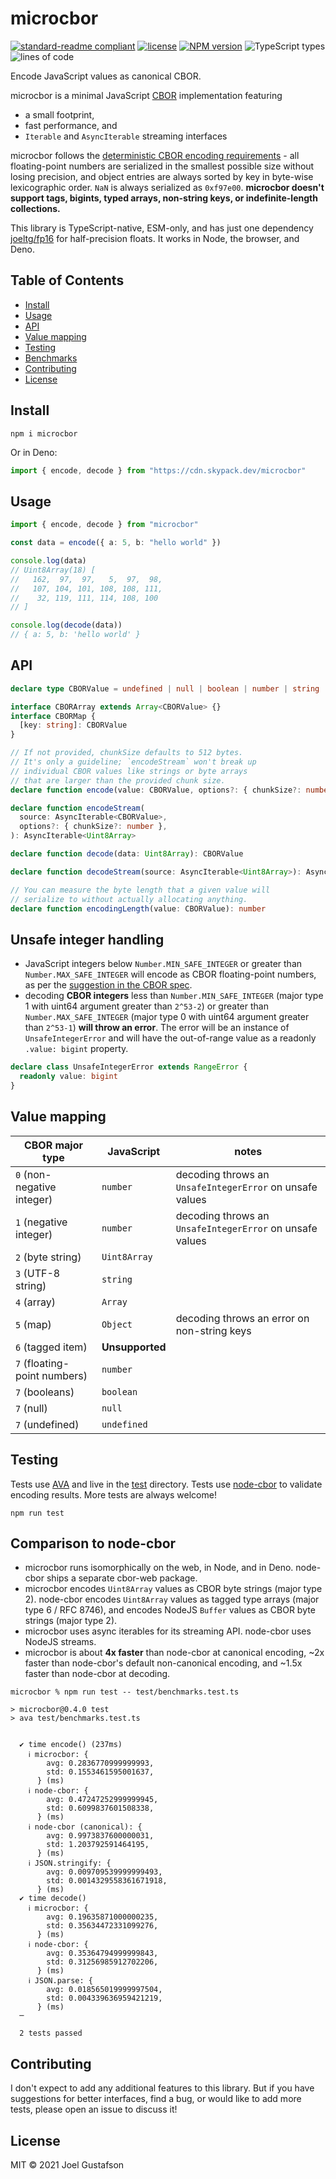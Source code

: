 # microcbor

[![standard-readme compliant](https://img.shields.io/badge/readme%20style-standard-brightgreen.svg)](https://github.com/RichardLitt/standard-readme) [![license](https://img.shields.io/github/license/joeltg/microcbor)](https://opensource.org/licenses/MIT) [![NPM version](https://img.shields.io/npm/v/microcbor)](https://www.npmjs.com/package/microcbor) ![TypeScript types](https://img.shields.io/npm/types/microcbor) ![lines of code](https://img.shields.io/tokei/lines/github/joeltg/microcbor)

Encode JavaScript values as canonical CBOR.

microcbor is a minimal JavaScript [CBOR](https://cbor.io/) implementation featuring

- a small footprint,
- fast performance, and
- `Iterable` and `AsyncIterable` streaming interfaces

microcbor follows the [deterministic CBOR encoding requirements](https://www.rfc-editor.org/rfc/rfc8949.html#core-det) - all floating-point numbers are serialized in the smallest possible size without losing precision, and object entries are always sorted by key in byte-wise lexicographic order. `NaN` is always serialized as `0xf97e00`. **microcbor doesn't support tags, bigints, typed arrays, non-string keys, or indefinite-length collections.**

This library is TypeScript-native, ESM-only, and has just one dependency [joeltg/fp16](https://github.com/joeltg/fp16) for half-precision floats. It works in Node, the browser, and Deno.

## Table of Contents

- [Install](#install)
- [Usage](#usage)
- [API](#api)
- [Value mapping](#value-mapping)
- [Testing](#testing)
- [Benchmarks](#benchmarks)
- [Contributing](#contributing)
- [License](#license)

## Install

```
npm i microcbor
```

Or in Deno:

```typescript
import { encode, decode } from "https://cdn.skypack.dev/microcbor"
```

## Usage

```typescript
import { encode, decode } from "microcbor"

const data = encode({ a: 5, b: "hello world" })

console.log(data)
// Uint8Array(18) [
//   162,  97,  97,   5,  97,  98,
//   107, 104, 101, 108, 108, 111,
//    32, 119, 111, 114, 108, 100
// ]

console.log(decode(data))
// { a: 5, b: 'hello world' }
```

## API

```ts
declare type CBORValue = undefined | null | boolean | number | string | Uint8Array | CBORArray | CBORMap

interface CBORArray extends Array<CBORValue> {}
interface CBORMap {
  [key: string]: CBORValue
}

// If not provided, chunkSize defaults to 512 bytes.
// It's only a guideline; `encodeStream` won't break up
// individual CBOR values like strings or byte arrays
// that are larger than the provided chunk size.
declare function encode(value: CBORValue, options?: { chunkSize?: number }): Uint8Array

declare function encodeStream(
  source: AsyncIterable<CBORValue>,
  options?: { chunkSize?: number },
): AsyncIterable<Uint8Array>

declare function decode(data: Uint8Array): CBORValue

declare function decodeStream(source: AsyncIterable<Uint8Array>): AsyncIterable<CBORValue>

// You can measure the byte length that a given value will
// serialize to without actually allocating anything.
declare function encodingLength(value: CBORValue): number
```

## Unsafe integer handling

- JavaScript integers below `Number.MIN_SAFE_INTEGER` or greater than `Number.MAX_SAFE_INTEGER` will encode as CBOR floating-point numbers, as per the [suggestion in the CBOR spec](https://www.rfc-editor.org/rfc/rfc8949.html#name-converting-from-json-to-cbo).
- decoding **CBOR integers** less than `Number.MIN_SAFE_INTEGER` (major type 1 with uint64 argument greater than `2^53-2`) or greater than `Number.MAX_SAFE_INTEGER` (major type 0 with uint64 argument greater than `2^53-1`) **will throw an error**. The error will be an instance of `UnsafeIntegerError` and will have the out-of-range value as a readonly `.value: bigint` property.

```typescript
declare class UnsafeIntegerError extends RangeError {
  readonly value: bigint
}
```

## Value mapping

| CBOR major type              | JavaScript      | notes                                                    |
| ---------------------------- | --------------- | -------------------------------------------------------- |
| `0` (non-negative integer)   | `number`        | decoding throws an `UnsafeIntegerError` on unsafe values |
| `1` (negative integer)       | `number`        | decoding throws an `UnsafeIntegerError` on unsafe values |
| `2` (byte string)            | `Uint8Array`    |                                                          |
| `3` (UTF-8 string)           | `string`        |                                                          |
| `4` (array)                  | `Array`         |                                                          |
| `5` (map)                    | `Object`        | decoding throws an error on non-string keys              |
| `6` (tagged item)            | **Unsupported** |                                                          |
| `7` (floating-point numbers) | `number`        |                                                          |
| `7` (booleans)               | `boolean`       |                                                          |
| `7` (null)                   | `null`          |                                                          |
| `7` (undefined)              | `undefined`     |                                                          |

## Testing

Tests use [AVA](https://github.com/avajs/ava) and live in the [test](./test/) directory. Tests use [node-cbor](https://github.com/hildjj/node-cbor/) to validate encoding results. More tests are always welcome!

```
npm run test
```

## Comparison to node-cbor

- microcbor runs isomorphically on the web, in Node, and in Deno. node-cbor ships a separate cbor-web package.
- microcbor encodes `Uint8Array` values as CBOR byte strings (major type 2). node-cbor encodes `Uint8Array` values as tagged type arrays (major type 6 / RFC 8746), and encodes NodeJS `Buffer` values as CBOR byte strings (major type 2).
- microcbor uses async iterables for its streaming API. node-cbor uses NodeJS streams.
- microcbor is about **4x faster** than node-cbor at canonical encoding, ~2x faster than node-cbor's default non-canonical encoding, and ~1.5x faster than node-cbor at decoding.

```
microcbor % npm run test -- test/benchmarks.test.ts

> microcbor@0.4.0 test
> ava test/benchmarks.test.ts


  ✔ time encode() (237ms)
    ℹ microcbor: {
        avg: 0.2836770999999993,
        std: 0.1553461595001637,
      } (ms)
    ℹ node-cbor: {
        avg: 0.47247252999999945,
        std: 0.6099837601508338,
      } (ms)
    ℹ node-cbor (canonical): {
        avg: 0.9973837600000031,
        std: 1.203792591464195,
      } (ms)
    ℹ JSON.stringify: {
        avg: 0.009709539999999493,
        std: 0.0014329558361671918,
      } (ms)
  ✔ time decode()
    ℹ microcbor: {
        avg: 0.19635871000000235,
        std: 0.35634472331099276,
      } (ms)
    ℹ node-cbor: {
        avg: 0.35364794999999843,
        std: 0.31256985912702206,
      } (ms)
    ℹ JSON.parse: {
        avg: 0.018565019999997504,
        std: 0.004339636959421219,
      } (ms)
  ─

  2 tests passed
```

## Contributing

I don't expect to add any additional features to this library. But if you have suggestions for better interfaces, find a bug, or would like to add more tests, please open an issue to discuss it!

## License

MIT © 2021 Joel Gustafson
